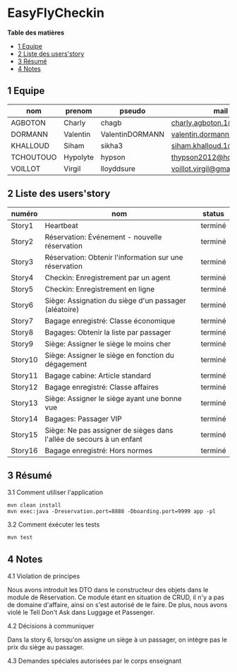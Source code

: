 # EasyFlyCheckin

**Table des matières**

- [1 Equipe](#1-equipe)
- [2 Liste des users'story](#2-liste-des-users'story)
- [3 Résumé](#3-résumé)
- [4 Notes](#4-notes)

## 1 Equipe

|nom     | prenom    | pseudo          | mail|
| ------ | ----------|---------------- |-----|
 AGBOTON | Charly | chagb	|	charly.agboton.1@ulaval.ca|
 DORMANN | Valentin | ValentinDORMANN | valentin.dormann@gmail.com|
 KHALLOUD | Siham	| sikha3 | siham.khalloud.1@ulaval.ca|
 TCHOUTOUO | Hypolyte | hypson |	thypson2012@hotmail.ca|
 VOILLOT | Virgil | lloyddsure | voillot.virgil@gmail.com|

## 2 Liste des users'story

|numéro  | nom							 | status|
| ------ | ---------------- | ----------------------------- |
 Story1 |  Heartbeat | 					 	   terminé|
 Story2 | Réservation: Événement - nouvelle réservation |  	   terminé|
 Story3 | Réservation: Obtenir l'information sur une réservation |  terminé|
 Story4 | Checkin: Enregistrement par un agent | 		   terminé|
 Story5 | Checkin: Enregistrement en ligne | 		   terminé|
 Story6 | Siège: Assignation du siège d'un passager (aléatoire) | 		   terminé|
 Story7 | Bagage enregistré: Classe économique | 		   terminé|
 Story8 | Bagages: Obtenir la liste par passager | 		   terminé|
 Story9 | Siège: Assigner le siège le moins cher | 		   terminé|
 Story10 | Siège: Assigner le siège en fonction du dégagement | 		   terminé|
 Story11 | Bagage cabine: Article standard | terminé|
 Story12 |  Bagage enregistré: Classe affaires | terminé|
 Story13 | Siège: Assigner le siège ayant une bonne vue  | terminé|
 Story14 | Bagages: Passager VIP  | terminé|
 Story15 | Siège: Ne pas assigner de sièges dans l'allée de secours à un enfant  | terminé|
 Story16 | Bagage enregistré: Hors normes  | terminé|

## 3 Résumé

3.1 Comment utiliser l'application
```
mvn clean install
mvn exec:java -Dreservation.port=8888 -Dboarding.port=9999 app -pl
```
3.2 Comment éxécuter les tests
```
mvn test
```
## 4 Notes

4.1 Violation de principes

Nous avons introduit les DTO dans le constructeur des objets dans le module de Réservation. Ce module étant en situation de CRUD, il n'y a pas de domaine d'affaire, ainsi on s'est autorisé de le faire.
De plus, nous avons violé le Tell Don't Ask dans Luggage et Passenger.

4.2 Décisions à communiquer

Dans la story 6, lorsqu'on assigne un siège à un passager, on intègre pas le prix du siège au passager.

4.3 Demandes spéciales autorisées par le corps enseignant
